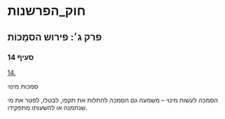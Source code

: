 # חוק_הפרשנות

## פרק ג׳: פירוש הסמָכוֹת

### סעיף 14

[14.](https://he.wikisource.org/wiki/חוק_הפרשנות#סעיף_14)

סמכות מינוי

הסמכה לעשות מינוי – משמעה גם הסמכה להתלות את תקפו, לבטלו, לפטר את מי שנתמנה או להשעותו מתפקידו.